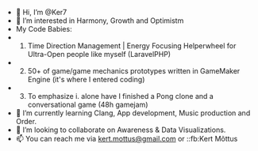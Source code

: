 - 👋 Hi, I’m @Ker7
- 👀 I’m interested in Harmony, Growth and Optimistm
-    My Code Babies:
-    1) Time Direction Management | Energy Focusing Helperwheel for Ultra-Open people like myself (LaravelPHP)
-    2) 50+ of game/game mechanics prototypes written in GameMaker Engine (it's where I entered coding)
-    3) To emphasize i. alone have I finished a Pong clone and a conversational game (48h gamejam)
- 🌱 I’m currently learning Clang, App development, Music production and Order.
- 💞️ I’m looking to collaborate on Awareness & Data Visualizations.
- 📫 You can reach me via kert.mottus@gmail.com or ::fb:Kert Mõttus
